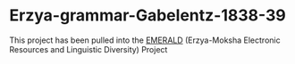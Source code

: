 # Erzya-grammar-Gabelentz-1838-39
This project has been pulled into the [EMERALD](https://github.com/rueter/EMERALD)
(Erzya-Moksha Electronic Resources and Linguistic Diversity) Project

